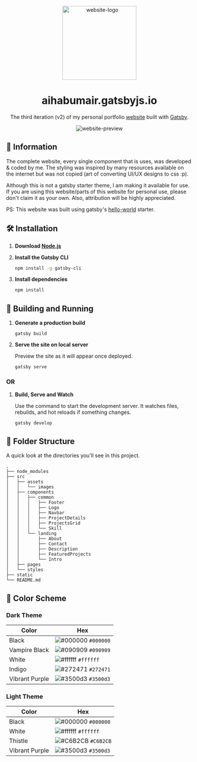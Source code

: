 <p align="center">
  <a href="https://aihabumair.gatsbyjs.io">
    <img src="https://user-images.githubusercontent.com/55903466/115989107-4f7d5700-a5da-11eb-8fa5-cfa0439f75f9.png" alt="website-logo" width="200px">
  </a>
</p>
<h1 align="center">
  aihabumair.gatsbyjs.io
</h1>

<p align="center">The third iteration (v2) of my personal portfolio <a href="https://aihabumair.gatsbyjs.io">website</a> built with <a href="https://www.gatsbyjs.com/">Gatsby</a>.</p>

<p align="center">
  <img src="https://user-images.githubusercontent.com/55903466/115990098-21e6dc80-a5df-11eb-8ff3-3a281881f1df.png" alt="website-preview">
<p>

## 🚨 Information

The complete website, every single component that is uses, was developed & coded by me. The styling was inspired by many resources available on the internet but was not copied (art of converting UI/UX designs to css :p).

Although this is not a gatsby starter theme, I am making it available for use. If you are using this website/parts of this website for personal use, please don't claim it as your own. Also, attribution will be highly appreciated.

PS: This website was built using gatsby's <a href="https://github.com/gatsbyjs/gatsby-starter-hello-world">hello-world</a> starter.

## 🛠 Installation

1. **Download <a href="https://nodejs.org/en/download/">Node.js</a>**

2. **Install the Gatsby CLI**

   ```sh
   npm install -g gatsby-cli
   
3. **Install dependencies**

   ```sh
   npm install
   ```

## 🚀 Building and Running

1.  **Generate a production build**

    ```shell
    gatsby build
    ```

2.  **Serve the site on local server**

    Preview the site as it will appear once deployed.

    ```shell
    gatsby serve
    ```

### OR

1.  **Build, Serve and Watch**

     Use the command to start the development server. It watches files, rebuilds, and hot reloads if something changes.
     
     ```shell
     gatsby develop
     ```
        
## 📂 Folder Structure

A quick look at the directories you'll see in this project.

    .
    ├── node_modules
    ├── src
    │   ├── assets
    │   │   └── images
    │   ├── components
    │   │   ├── common
    │   │   │   ├── Footer
    │   │   │   ├── Logo
    │   │   │   ├── Navbar
    │   │   │   ├── ProjectDetails
    │   │   │   ├── ProjectsGrid
    │   │   │   └── Skill
    │   │   └── landing
    │   │       ├── About
    │   │       ├── Contact
    │   │       ├── Description
    │   │       ├── FeaturedProjects
    │   │       └── Intro
    │   ├── pages
    │   └── styles
    ├── static
    └── README.md

## 🎨 Color Scheme

### Dark Theme

| Color          | Hex                                                                |
| -------------- | ------------------------------------------------------------------ |
| Black          | ![#000000](https://via.placeholder.com/10/000000?text=+) `#000000` |
| Vampire Black  | ![#090909](https://via.placeholder.com/10/090909?text=+) `#090909` |
| White          | ![#ffffff](https://via.placeholder.com/10/ffffff?text=+) `#ffffff` |
| Indigo         | ![#272471](https://via.placeholder.com/10/272471?text=+) `#272471` |
| Vibrant Purple | ![#3500d3](https://via.placeholder.com/10/3500d3?text=+) `#3500d3` |

### Light Theme

| Color          | Hex                                                                |
| -------------- | ------------------------------------------------------------------ |
| Black          | ![#000000](https://via.placeholder.com/10/000000?text=+) `#000000` |
| White          | ![#ffffff](https://via.placeholder.com/10/ffffff?text=+) `#ffffff` |
| Thistle        | ![#C6B2CB](https://via.placeholder.com/10/C6B2CB?text=+) `#C6B2CB` |
| Vibrant Purple | ![#3500d3](https://via.placeholder.com/10/3500d3?text=+) `#3500d3` |
